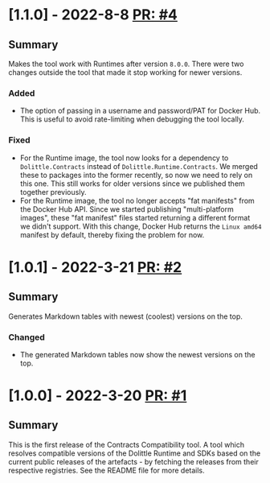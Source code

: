 # [1.1.0] - 2022-8-8 [PR: #4](https://github.com/dolittle/contracts-compatibility/pull/4)
## Summary

Makes the tool work with Runtimes after version `8.0.0`. There were two changes outside the tool that made it stop working for newer versions.

### Added

- The option of passing in a username and password/PAT for Docker Hub. This is useful to avoid rate-limiting when debugging the tool locally.

### Fixed

- For the Runtime image, the tool now looks for a dependency to `Dolittle.Contracts` instead of `Dolittle.Runtime.Contracts`. We merged these to packages into the former recently, so now we need to rely on this one. This still works for older versions since we published them together previously.
- For the Runtime image, the tool no longer accepts "fat manifests" from the Docker Hub API. Since we started publishing "multi-platform images", these "fat manifest" files started returning a different format we didn't support. With this change, Docker Hub returns the `Linux amd64` manifest by default, thereby fixing the problem for now.


# [1.0.1] - 2022-3-21 [PR: #2](https://github.com/dolittle/contracts-compatibility/pull/2)
## Summary

Generates Markdown tables with newest (coolest) versions on the top.

### Changed

- The generated Markdown tables now show the newest versions on the top.


# [1.0.0] - 2022-3-20 [PR: #1](https://github.com/dolittle/contracts-compatibility/pull/1)
## Summary

This is the first release of the Contracts Compatibility tool. A tool which resolves compatible versions of the Dolittle Runtime and SDKs based on the current public releases of the artefacts - by fetching the releases from their respective registries. See the README file for more details.


